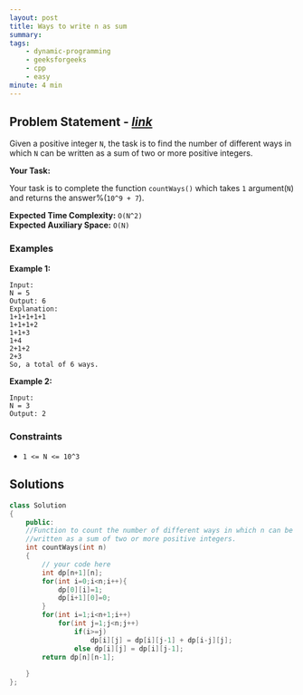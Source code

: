 ```yaml
---
layout: post
title: Ways to write n as sum                       
summary:
tags:
    - dynamic-programming
    - geeksforgeeks
    - cpp
    - easy
minute: 4 min
---
```


## Problem Statement - [*link*](https://practice.geeksforgeeks.org/batch-problems/ways-to-write-n-as-sum-1587115621/0/?track=DSASP-DP&batchId=154#)  

Given a positive integer `N`, the task is to find the number of different ways in which `N` can be written as a sum of two or more positive integers.

**Your Task:** 

Your task is to complete the function `countWays()` which takes `1` argument(`N`) and returns the answer%(`10^9 + 7`).


**Expected Time Complexity:** `O(N^2)`              
**Expected Auxiliary Space:** `O(N)`


### Examples

**Example 1:**   
```
Input:
N = 5
Output: 6
Explanation: 
1+1+1+1+1
1+1+1+2
1+1+3
1+4
2+1+2
2+3
So, a total of 6 ways.
```

**Example 2:**   
```
Input:
N = 3
Output: 2
```

### Constraints

+ `1 <= N <= 10^3`


## Solutions

```cpp
class Solution
{
    public:
    //Function to count the number of different ways in which n can be 
    //written as a sum of two or more positive integers.
    int countWays(int n)
    {
        // your code here
        int dp[n+1][n];
        for(int i=0;i<n;i++){
            dp[0][i]=1;
            dp[i+1][0]=0;
        }
        for(int i=1;i<n+1;i++)
            for(int j=1;j<n;j++)
                if(i>=j)
                    dp[i][j] = dp[i][j-1] + dp[i-j][j];
                else dp[i][j] = dp[i][j-1];
        return dp[n][n-1];
        
    }
};
```

